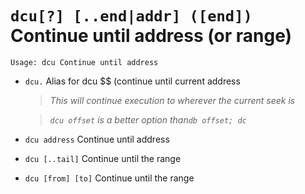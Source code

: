 <!-- TITLE: dcu -->

#  `dcu[?] [..end|addr] ([end])` Continue until address (or range)


```
Usage: dcu Continue until address
```


- `dcu.` Alias for dcu $$ (continue until current address
  > _This will continue execution to wherever the current seek is_

  > _`dcu offset` is a better option than`db offset; dc`_
- `dcu address` Continue until address
- `dcu [..tail]` Continue until the range
- `dcu [from] [to]` Continue until the range

<p hidden>dcu</p>